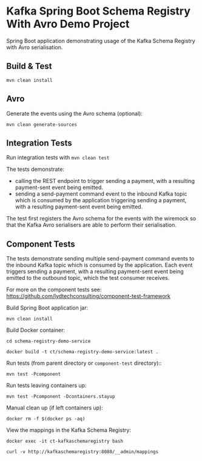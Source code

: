 # Kafka Spring Boot Schema Registry With Avro Demo Project

Spring Boot application demonstrating usage of the Kafka Schema Registry with Avro serialisation.

## Build & Test
```
mvn clean install
```
## Avro

Generate the events using the Avro schema (optional):
```
mvn clean generate-sources
```

## Integration Tests

Run integration tests with `mvn clean test`

The tests demonstrate:

- calling the REST endpoint to trigger sending a payment, with a resulting payment-sent event being emitted.  
- sending a send-payment command event to the inbound Kafka topic which is consumed by the application triggering sending a payment, with a resulting payment-sent event being emitted.

The test first registers the Avro schema for the events with the wiremock so that the Kafka Avro serialisers are able to perform their serialisation.

## Component Tests

The tests demonstrate sending multiple send-payment command events to the inbound Kafka topic which is consumed by the application.  Each event triggers sending a payment, with a resulting payment-sent event being emitted to the outbound topic, which the test consumer receives.

For more on the component tests see: https://github.com/lydtechconsulting/component-test-framework

Build Spring Boot application jar:
```
mvn clean install
```

Build Docker container:
```
cd schema-registry-demo-service

docker build -t ct/schema-registry-demo-service:latest .
```

Run tests (from parent directory or `component-test` directory)::
```
mvn test -Pcomponent
```

Run tests leaving containers up:
```
mvn test -Pcomponent -Dcontainers.stayup
```

Manual clean up (if left containers up):
```
docker rm -f $(docker ps -aq)
```

View the mappings in the Kafka Schema Registry:

```
docker exec -it ct-kafkaschemaregistry bash

curl -v http://kafkaschemaregistry:8080/__admin/mappings
```

